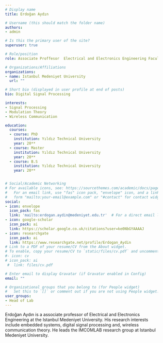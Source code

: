 ```yaml
---
# Display name
title: Erdoğan Aydın

# Username (this should match the folder name)
authors:
- admin

# Is this the primary user of the site?
superuser: true

# Role/position
role: Associate Proffesor  Electrical and Electronics Engineering Faculty 

# Organizations/Affiliations
organizations:
- name: Istanbul Medeniyet University
  url: ""

# Short bio (displayed in user profile at end of posts)
bio: Digital Signal Processing

interests:
- Signal Processing
- Modulation Theory
- Wireless Communication

education:
  courses:
  - course: PhD 
    institution: Yıldız Technical University
    year: 20**
  - course: Master 
    institution: Yıldız Technical University
    year: 20**
  - course: B.S 
    institution: Yıldız Technical University
    year: 20**


# Social/Academic Networking
# For available icons, see: https://sourcethemes.com/academic/docs/page-builder/#icons
#   For an email link, use "fas" icon pack, "envelope" icon, and a link in the
#   form "mailto:your-email@example.com" or "#contact" for contact widget.
social:
- icon: envelope
  icon_pack: fas
  link: 'mailto:erdogan.aydin@medeniyet.edu.tr'  # For a direct email link, use "mailto:test@example.org".
- icon: google-scholar
  icon_pack: ai
  link: https://scholar.google.co.uk/citations?user=ke0NbGYAAAAJ
- icon: researchgate
  icon_pack: ai
  link: https://www.researchgate.net/profile/Erdogan_Aydin
# Link to a PDF of your resume/CV from the About widget.
# To enable, copy your resume/CV to `static/files/cv.pdf` and uncomment the lines below.
#- icon: cv
# icon_pack: ai
 #  link: files/cv.pdf

# Enter email to display Gravatar (if Gravatar enabled in Config)
email: ""

# Organizational groups that you belong to (for People widget)
#   Set this to `[]` or comment out if you are not using People widget.
user_groups:
- Head of Lab
---
```


Erdoğan Aydın is a associate professor of Electrical and Electronics Engineering at the Istanbul Medeniyet University. His research interests include embedded systems, digital signal processing and, wireless communication theory. He leads the IMCOMLAB research group at Istanbul Medeniyet University.

